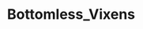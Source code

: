 ---
title: Bottomless_Vixens
crosslinks:
- RealGirls
- livven
- FoxyDi
- FFNBPS
- KatyaClover
- gonewild
- BeautifulTitsAndAss
- Jentis92
- pornID
- EmilyAddison
- Hayden_Winters
- KennedyLeigh
- PetiteGoneWild
- MadisonDeck
- cottontails
- Hotchickswithtattoos
---